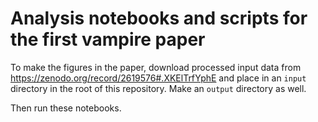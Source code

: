 # Analysis notebooks and scripts for the first vampire paper

To make the figures in the paper, download processed input data from <https://zenodo.org/record/2619576#.XKElTrfYphE> and place in an `input` directory in the root of this repository. Make an `output` directory as well.

Then run these notebooks.

